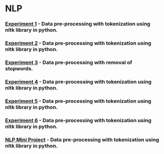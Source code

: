 # NLP
### [Experiment 1](https://github.com/vedkcoder/NLP/blob/d2038fb2afd0f85a495231ca5f68b7cd2b35456a/EXP%201%20Literature%20Review%20on%20Election%20Result%20Prediction.txt) - Data pre-processing with tokenization using nltk library in python.
### [Experiment 2](https://github.com/vedkcoder/NLP/blob/ae5f67949c3c85c415b5719d4146001504337cde/EXP%202%20Tokenization.txt) - Data pre-processing with tokenization using nltk library in python.
### [Experiment 3](https://github.com/vedkcoder/NLP/blob/ae5f67949c3c85c415b5719d4146001504337cde/EXP%203%20Stop%20Word%20Removal.txt) - Data pre-processing with removal of stopwords.
### [Experiment 4](https://github.com/vedkcoder/NLP/blob/d2038fb2afd0f85a495231ca5f68b7cd2b35456a/EXP%204%20Porter%20Stemmer.txt) - Data pre-processing with tokenization using nltk library in python.
### [Experiment 5](https://github.com/vedkcoder/NLP/blob/d2038fb2afd0f85a495231ca5f68b7cd2b35456a/EXP%205%20POS%20Tagging.txt) - Data pre-processing with tokenization using nltk library in python.
### [Experiment 6](https://github.com/vedkcoder/NLP/blob/d2038fb2afd0f85a495231ca5f68b7cd2b35456a/EXP%206%20Named%20Entity%20Recognition.txt) - Data pre-processing with tokenization using nltk library in python.
### [NLP Mini Project](https://github.com/vedkcoder/NLP/blob/d2038fb2afd0f85a495231ca5f68b7cd2b35456a/EXP%204%20Porter%20Stemmer.txt) - Data pre-processing with tokenization using nltk library in python.
